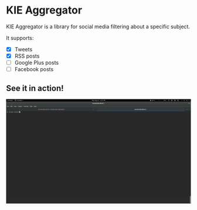 # KIE Aggregator

KIE Aggregator is a library for social media filtering about a specific subject.

It supports:
- [x] Tweets
- [x] RSS posts
- [ ] Google Plus posts
- [ ] Facebook posts

## See it in action!
![Sample](https://raw.githubusercontent.com/karreiro/kie-aggregator/master/assets/sample.gif)